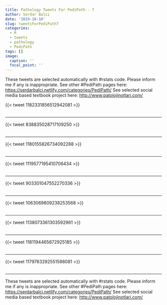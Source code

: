 ```yaml
---
title: Pathology Tweets For PediPath - 7
author: Serdar Balci
date: '2019-10-10'
slug: tweetsForPediPath7
categories:
  - R
  - tweets
  - pathology
  - PediPath
tags: []
image:
  caption: ''
  focal_point: ''
---
```



These tweets are selected automatically with #rstats code. Please inform me if any is inappropriate.
See other #PediPath pages here: https://serdarbalci.netlify.com/categories/PediPath/ 
See selected social media based textbook project here: http://www.patolojinotlari.com/

{{< tweet 1182331856512942081 >}}
<br>
<br>
<hr>
{{< tweet 838835028717109250 >}}
<br>
<br>
<hr>
{{< tweet 1180155826734092288 >}}
<br>
<br>
<hr>
{{< tweet 1119577195410706434 >}}
<br>
<br>
<hr>
{{< tweet 903301047552270336 >}}
<br>
<br>
<hr>
{{< tweet 1063069809238253568 >}}
<br>
<br>
<hr>
{{< tweet 1138073361303592961 >}}
<br>
<br>
<hr>
{{< tweet 1181194465672925185 >}}
<br>
<br>
<hr>
{{< tweet 1179763292551598081 >}}
<br>
<br>
<hr>


These tweets are selected automatically with #rstats code. Please inform me if any is inappropriate.
See other #PediPath pages here: https://serdarbalci.netlify.com/categories/PediPath/ 
See selected social media based textbook project here: http://www.patolojinotlari.com/

